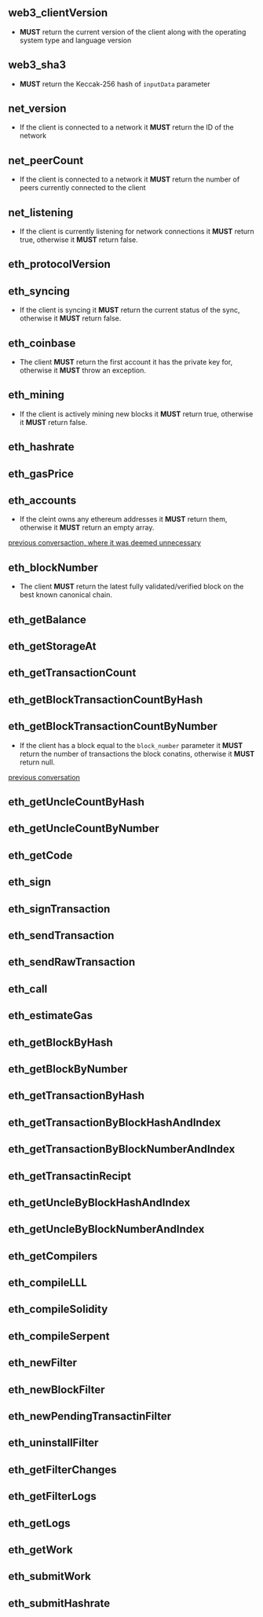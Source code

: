 ## web3_clientVersion
* **MUST**  return the current version of the client along with the operating system type and language version

## web3_sha3
* **MUST** return the Keccak-256 hash of `inputData` parameter

## net_version
* If the client is connected to a network it **MUST** return the ID of the network

## net_peerCount
* If the client is connected to a network it **MUST** return the number of peers currently connected to the client

## net_listening
* If the client is currently listening for network connections it **MUST** return true, otherwise it **MUST** return false.

## eth_protocolVersion

## eth_syncing
* If the client is syncing it **MUST** return the current status of the sync, otherwise it **MUST** return false.

## eth_coinbase

* The client **MUST** return the first account it has the private key for, otherwise it **MUST** throw an exception.

## eth_mining
* If the client is actively mining new blocks it **MUST** return true, otherwise it **MUST** return false.

## eth_hashrate

## eth_gasPrice

## eth_accounts
* If the cleint owns any ethereum addresses it **MUST** return them, otherwise it **MUST** return an empty array.

[previous conversaction, where it was deemed unnecessary](https://github.com/ethereum/execution-apis/pull/47)

## eth_blockNumber

* The client **MUST** return the latest fully validated/verified block on the best known canonical chain.

## eth_getBalance

## eth_getStorageAt

## eth_getTransactionCount

## eth_getBlockTransactionCountByHash

## eth_getBlockTransactionCountByNumber
* If the client has a block equal to the `block_number` parameter it **MUST** return the number of transactions the block conatins, otherwise it **MUST** return null.

[previous conversation](https://github.com/ethereum/execution-apis/pull/54)
## eth_getUncleCountByHash

## eth_getUncleCountByNumber

## eth_getCode

## eth_sign

## eth_signTransaction

## eth_sendTransaction

## eth_sendRawTransaction

## eth_call

## eth_estimateGas

## eth_getBlockByHash

## eth_getBlockByNumber

## eth_getTransactionByHash

## eth_getTransactionByBlockHashAndIndex

## eth_getTransactionByBlockNumberAndIndex

## eth_getTransactinRecipt

## eth_getUncleByBlockHashAndIndex

## eth_getUncleByBlockNumberAndIndex

## eth_getCompilers

## eth_compileLLL

## eth_compileSolidity

## eth_compileSerpent

## eth_newFilter

## eth_newBlockFilter

## eth_newPendingTransactinFilter

## eth_uninstallFilter

## eth_getFilterChanges

## eth_getFilterLogs

## eth_getLogs

## eth_getWork

## eth_submitWork

## eth_submitHashrate
